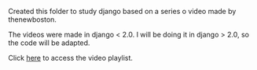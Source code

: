 Created this folder to study django based on a series o video made by thenewboston.

The videos were made in django < 2.0. I will be doing it in django > 2.0, so the code will be adapted.

Click [here](https://www.youtube.com/watch?v=CHjXtRrhqxc&list=PL6gx4Cwl9DGBlmzzFcLgDhKTTfNLfX1IK&index=2) to access the video playlist.